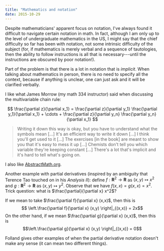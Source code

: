```yaml
---
title: "Mathematics and notation"
date: 2015-10-29
---
```


Despite mathematicians' apparent focus on notation, I've always found it difficult to navigate certain notation in math.
In fact, although I am only up to the level of undergraduate mathematics in the US, I might say that the chief difficulty so far has been with notation, not some intrinsic difficulty of the subject (for, if mathematics is merely verbal and a sequence of tautologies, then the ability to follow instructions is all that is necessary---until the instructions are obscured by poor notation!).

Part of the problem is that there is a lot in notation that is *implicit*.
When talking about mathematics in person, there is no need to specify all the context, because if anything is unclear, one can just ask and it will be clarified verbally.

I like what James Morrow (my math 334 instructor) said when discussing the multivariable chain rule:

$$
\frac{\partial z}{\partial x_1} = \frac{\partial z}{\partial y_1} \frac{\partial y_1}{\partial x_1} + \cdots + \frac{\partial z}{\partial y_n} \frac{\partial y_n}{\partial x_1}
$$

> Writing it down this way is okay, but you have to understand what the symbols mean [...] It's an efficient way to write it down [...] I think you'll get used to it [...] The exercises [in the book] are meant to show you that it's easy to mess it up [...] Chemists don't tell you which variable they're keeping constant [...] There's a lot that's implicit and it's hard to tell what's going on.

I also like [AbstractMath.org](https://web.archive.org/web/20170609022717/http://abstractmath.org/).

Another example with partial derivatives (inspired by an ambiguity that Terence Tao touched on in his *Analysis II*): define $f : \mathbf{R}^2 \to \mathbf{R}$ as $(x,y) \mapsto x^2$ and $g:\mathbf{R}^2 \to \mathbf{R}$ as $(x,y)\mapsto y^2$.
Observe that we have $f(x,x) = g(x,x) = x^2$.
Trick question: what is $\frac{\partial}{\partial x} x^2$?

If we mean to take $\frac{\partial f}{\partial x} (x,x)$, then this is
$$ \left.\frac{\partial f}{\partial x} (x,y) \right|_{(x,x)} = 2x$$
On the other hand, if we mean $\frac{\partial g}{\partial x} (x,x)$, then this is 
$$\left.\frac{\partial g}{\partial x} (x,y) \right|_{(x,x)} = 0$$

Folland gives other examples of when the partial derivative notation doesn't make any sense (it can mean two different things).
